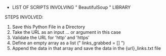 * LIST OF SCRIPTS INVOLVING " BeautifulSoup " LIBRARY

STEPS INVOLVED: 

1. Save this Python File in a Directory
2. Take the URL as an input ... or argument in this case 
3. Validate the URL for 'http' and 'https'
4. Define an empty array as a list (" links_grabbed = [] ")
5. Append the data in that array and save the data in the {url}_links.txt file
